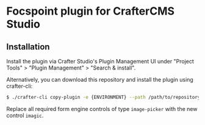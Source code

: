 # Focspoint plugin for CrafterCMS Studio

## Installation

Install the plugin via Crafter Studio's Plugin Management UI under "Project Tools" > "Plugin Management" > "Search & install".

Alternatively, you can download this repository and install the plugin using crafter-cli:

```bash
$ ./crafter-cli copy-plugin -e {ENVIRONMENT} --path /path/to/repository/craftercms-focuspoint-plugin --siteId {SITE}
```

Replace all required form engine controls of type `image-picker` with the new control `imagic`.

